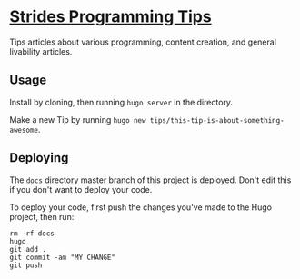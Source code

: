 # [Strides Programming Tips](https://stridesprogramming.github.io/)
Tips articles about various programming, content creation, and general livability articles.

## Usage

Install by cloning, then running `hugo server` in the directory.

Make a new Tip by running `hugo new tips/this-tip-is-about-something-awesome`.

## Deploying

The `docs` directory master branch of this project is deployed. Don't edit this if you don't want to deploy your code. 

To deploy your code, first push the changes you've made to the Hugo project, then run:
```
rm -rf docs
hugo
git add .
git commit -am "MY CHANGE"
git push
```
